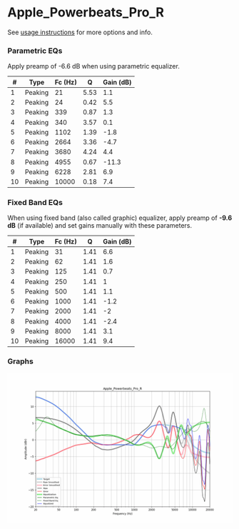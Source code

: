 # Apple_Powerbeats_Pro_R
See [usage instructions](https://github.com/jaakkopasanen/AutoEq#usage) for more options and info.

### Parametric EQs
Apply preamp of -6.6 dB when using parametric equalizer.

|   # | Type    |   Fc (Hz) |    Q |   Gain (dB) |
|-----|---------|-----------|------|-------------|
|   1 | Peaking |        21 | 5.53 |         1.1 |
|   2 | Peaking |        24 | 0.42 |         5.5 |
|   3 | Peaking |       339 | 0.87 |         1.3 |
|   4 | Peaking |       340 | 3.57 |         0.1 |
|   5 | Peaking |      1102 | 1.39 |        -1.8 |
|   6 | Peaking |      2664 | 3.36 |        -4.7 |
|   7 | Peaking |      3680 | 4.24 |         4.4 |
|   8 | Peaking |      4955 | 0.67 |       -11.3 |
|   9 | Peaking |      6228 | 2.81 |         6.9 |
|  10 | Peaking |     10000 | 0.18 |         7.4 |

### Fixed Band EQs
When using fixed band (also called graphic) equalizer, apply preamp of **-9.6 dB** (if available) and set gains manually with these parameters.

|   # | Type    |   Fc (Hz) |    Q |   Gain (dB) |
|-----|---------|-----------|------|-------------|
|   1 | Peaking |        31 | 1.41 |         6.6 |
|   2 | Peaking |        62 | 1.41 |         1.6 |
|   3 | Peaking |       125 | 1.41 |         0.7 |
|   4 | Peaking |       250 | 1.41 |         1   |
|   5 | Peaking |       500 | 1.41 |         1.1 |
|   6 | Peaking |      1000 | 1.41 |        -1.2 |
|   7 | Peaking |      2000 | 1.41 |        -2   |
|   8 | Peaking |      4000 | 1.41 |        -2.4 |
|   9 | Peaking |      8000 | 1.41 |         3.1 |
|  10 | Peaking |     16000 | 1.41 |         9.4 |

### Graphs
![](./Apple_Powerbeats_Pro_R.png)
